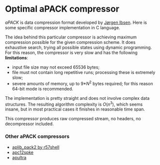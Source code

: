 ﻿# Optimal aPACK compressor

*aPACK* is data compression format developed by [Jørgen Ibsen](http://ibsensoftware.com/products_aPLib.html). Here is some specific compressor implementation in C language.

The idea behind this particular compressor is achieving maximum compression possible for the given compression scheme. It does exhaustive search, trying all possible states using dynamic programming. For this reason, the compressor is very slow and has the following **limitations**:

*  input file size may not exceed 65536 bytes;
*  file must not contain long repetitive runs; processing these is extremely slow;
*  severe amounts of memory, up to 9\**N*<sup>2</sup> bytes required; for this reason 64-bit mode is recommended.

The implementation is pretty straight and does not involve complex data structures. The resulting algorithm complexity is *O*(*n*<sup>3</sup>), which seems insane, but in most practical cases it finishes in reasonable time span.

This compressor produces raw compressed stream, no headers, no decompressor included.

### Other aPACK compressors

* [aplib_pack2 by r57shell](http://gendev.spritesmind.net/forum/viewtopic.php?f=7&t=703&&start=45#p32548)
* [apc12spke](https://www.cpcwiki.eu/forum/programming/quick-update-on-the-state-of-the-art-compression-using-aplib/msg177112/#msg177112)
* [apultra](https://github.com/emmanuel-marty/apultra)
